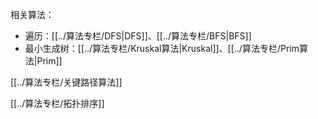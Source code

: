 

相关算法：

- 遍历：[[../算法专栏/DFS|DFS]]、[[../算法专栏/BFS|BFS]]
- 最小生成树：[[../算法专栏/Kruskal算法|Kruskal]]、[[../算法专栏/Prim算法|Prim]]


[[../算法专栏/关键路径算法]]

[[../算法专栏/拓扑排序]]
